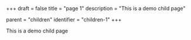 +++
draft = false
title = "page 1"
description = "This is a demo child page"

parent = "children"
identifier = "children-1"
+++

This is a demo child page